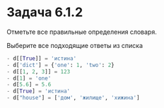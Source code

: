 # Задача 6.1.2

Отметьте все правильные определения словаря.

Выберите все подходящие ответы из списка

```python
- d[[True]] = 'истина'
- d['dict'] = {'one': 1, 'two': 2}
- d[[1, 2, 3]] = 123
- d[1] = 'one'
- d[5.6] = 5.6
- d[True] = 'истина'
- d["house"] = ['дом', 'жилище', 'хижина']
```
